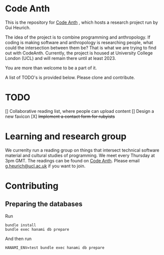 # Code Anth

This is the repository for [Code Anth](https://code-anth.herokuapp.com) , which hosts a research project run by Gui Heurich.

The idea of the project is to combine programming and anthropology. If coding is making software and anthropology is researching people, what could the intersection between them be?
That is what we are trying to find out with CodeAnth. Currently, the project is housed at University College London (UCL) and will remain there until at least 2023. 

You are more than welcome to be a part of it.

A list of TODO's is provided below. Please clone and contribute.

# TODO

[] Collaborative reading list, where people can upload content
[] Design a new favicon
[X] ~~Implement a contact form for rubyists~~

# Learning and research group

We currenlty run a reading group on things that intersect technical software material and cultural studies of programming.
We meet every Thursday at 3pm GMT. The readings can be found on [Code Anth](https://code-anth.herokuapp.com).
Please email g.heurich@ucl.ac.uk if you want to join. 

# Contributing

## Preparing the databases

Run
```
bundle install
bundle exec hanami db prepare
```

And then run
```
HANAMI_ENV=test bundle exec hanami db prepare
```
